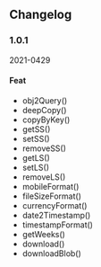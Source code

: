 ## Changelog

### 1.0.1

2021-0429

#### Feat
- obj2Query()
- deepCopy()
- copyByKey()
- getSS()
- setSS()
- removeSS()
- getLS()
- setLS()
- removeLS()
- mobileFormat()
- fileSizeFormat()
- currencyFormat()
- date2Timestamp()
- timestampFormat()
- getWeeks()
- download()
- downloadBlob()
